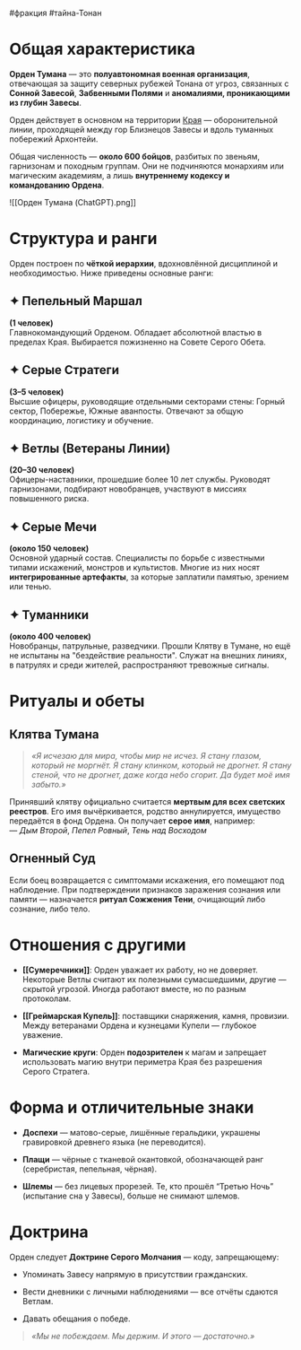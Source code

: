 #фракция #тайна-Тонан 
# Общая характеристика

**Орден Тумана** — это **полуавтономная военная организация**, отвечающая за защиту северных рубежей Тонана от угроз, связанных с **Сонной Завесой**, **Забвенными Полями** и **аномалиями, проникающими из глубин Завесы**.

Орден действует в основном на территории [Края][1] — оборонительной линии, проходящей между гор Близнецов Завесы и вдоль туманных побережий Архонтейи.

Общая численность — **около 600 бойцов**, разбитых по звеньям, гарнизонам и походным группам. Они не подчиняются монархиям или магическим академиям, а лишь **внутреннему кодексу и командованию Ордена**.

![[Орден Тумана (ChatGPT).png]]



# Структура и ранги

Орден построен по **чёткой иерархии**, вдохновлённой дисциплиной и необходимостью. Ниже приведены основные ранги:

## ✦ **Пепельный Маршал**

**(1 человек)**  
Главнокомандующий Орденом. Обладает абсолютной властью в пределах Края. Выбирается пожизненно на Совете Серого Обета.

## ✦ **Серые Стратеги**

**(3–5 человек)**  
Высшие офицеры, руководящие отдельными секторами стены: Горный сектор, Побережье, Южные аванпосты. Отвечают за общую координацию, логистику и обучение.

## ✦ **Ветлы (Ветераны Линии)**

**(20–30 человек)**  
Офицеры-наставники, прошедшие более 10 лет службы. Руководят гарнизонами, подбирают новобранцев, участвуют в миссиях повышенного риска.

## ✦ **Серые Мечи**

**(около 150 человек)**  
Основной ударный состав. Специалисты по борьбе с известными типами искажений, монстров и культистов. Многие из них носят **интегрированные артефакты**, за которые заплатили памятью, зрением или тенью.

## ✦ **Туманники**

**(около 400 человек)**  
Новобранцы, патрульные, разведчики. Прошли Клятву в Тумане, но ещё не испытаны на "бездействие реальности". Служат на внешних линиях, в патрулях и среди жителей, распространяют тревожные сигналы.



# Ритуалы и обеты

##  **Клятва Тумана**

> _«Я исчезаю для мира, чтобы мир не исчез. Я стану глазом, который не моргнёт. Я стану клинком, который не дрогнет. Я стану стеной, что не дрогнет, даже когда небо сгорит. Да будет моё имя забыто.»_

Принявший клятву официально считается **мертвым для всех светских реестров**. Его имя вычёркивается, родство аннулируется, имущество передаётся в фонд Ордена. Он получает **серое имя**, например:  
— _Дым Второй_, _Пепел Ровный_, _Тень над Восходом_

##  **Огненный Суд**

Если боец возвращается с симптомами искажения, его помещают под наблюдение. При подтверждении признаков заражения сознания или памяти — назначается **ритуал Сожжения Тени**, очищающий либо сознание, либо тело.



# Отношения с другими

- **[[Сумеречники]]**: Орден уважает их работу, но не доверяет. Некоторые Ветлы считают их полезными сумасшедшими, другие — скрытой угрозой. Иногда работают вместе, но по разным протоколам.
    
- **[[Греймарская Купель]]**: поставщики снаряжения, камня, провизии. Между ветеранами Ордена и кузнецами Купели — глубокое уважение.
    
- **Магические круги**: Орден **подозрителен** к магам и запрещает использовать магию внутри периметра Края без разрешения Серого Стратега.
    



# Форма и отличительные знаки

- **Доспехи** — матово-серые, лишённые геральдики, украшены гравировкой древнего языка (не переводится).
    
- **Плащи** — чёрные с тканевой окантовкой, обозначающей ранг (серебристая, пепельная, чёрная).
    
- **Шлемы** — без лицевых прорезей. Те, кто прошёл “Третью Ночь” (испытание сна у Завесы), больше не снимают шлемов.
    



# Доктрина

Орден следует **Доктрине Серого Молчания** — коду, запрещающему:

- Упоминать Завесу напрямую в присутствии гражданских.
    
- Вести дневники с личными наблюдениями — все отчёты сдаются Ветлам.
    
- Давать обещания о победе.
    

> _«Мы не побеждаем. Мы держим. И этого — достаточно.»_


[1]: obsidian://open?vault=fantasy-world&file=%D0%90%D1%80%D1%85%D0%BE%D0%BD%D1%82%D0%B5%D0%B9%D1%8F%2C%20%D0%9A%D0%BE%D0%BD%D1%82%D0%B8%D0%BD%D0%B5%D0%BD%D1%82%20%D0%BD%D0%B0%20%D0%BA%D1%80%D0%B0%D1%8E%20%D0%A1%D0%BD%D0%B0%2F%D0%9A%D1%80%D0%B0%D0%B9
